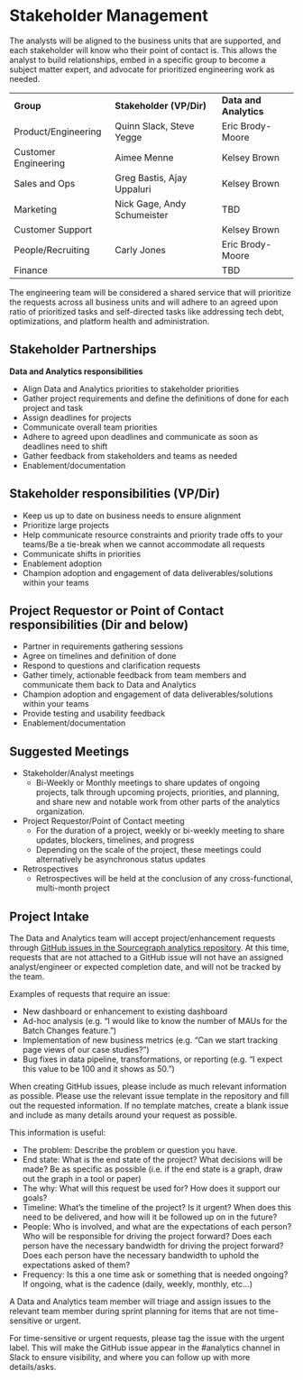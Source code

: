 # **Stakeholder Management**

The analysts will be aligned to the business units that are supported, and each stakeholder will know who their point of contact is. This allows the analyst to build relationships, embed in a specific group to become a subject matter expert, and advocate for prioritized engineering work as needed.

<table>
  <tr>
   <td><strong>Group</strong>
   </td>
   <td><strong>Stakeholder (VP/Dir)</strong>
   </td>
   <td><strong>Data and Analytics</strong>
   </td>
  </tr>
  <tr>
   <td>Product/Engineering
   </td>
   <td>Quinn Slack, Steve Yegge
   </td>
   <td>Eric Brody-Moore
   </td>
  </tr>
  <tr>
   <td>Customer Engineering
   </td>
   <td>Aimee Menne
   </td>
   <td>Kelsey Brown
   </td>
  </tr>
  <tr>
   <td>Sales and Ops
   </td>
   <td>Greg Bastis, Ajay Uppaluri
   </td>
   <td>Kelsey Brown
   </td>
  </tr>
  <tr>
   <td>Marketing
   </td>
   <td>Nick Gage, Andy Schumeister
   </td>
   <td>TBD
   </td>
  </tr>
  <tr>
   <td>Customer Support
   </td>
   <td>
   </td>
   <td>Kelsey Brown
   </td>
  </tr>
  <tr>
   <td>People/Recruiting
   </td>
   <td>Carly Jones
   </td>
   <td>Eric Brody-Moore
   </td>
  </tr>
  <tr>
   <td>Finance
   </td>
   <td>
   </td>
   <td>TBD
   </td>
  </tr>
</table>

The engineering team will be considered a shared service that will prioritize the requests across all business units and will adhere to an agreed upon ratio of prioritized tasks and self-directed tasks like addressing tech debt, optimizations, and platform health and administration.

## **Stakeholder Partnerships**

**Data and Analytics responsibilities**

- Align Data and Analytics priorities to stakeholder priorities
- Gather project requirements and define the definitions of done for each project and task
- Assign deadlines for projects
- Communicate overall team priorities
- Adhere to agreed upon deadlines and communicate as soon as deadlines need to shift
- Gather feedback from stakeholders and teams as needed
- Enablement/documentation

## **Stakeholder responsibilities (VP/Dir)**

- Keep us up to date on business needs to ensure alignment
- Prioritize large projects
- Help communicate resource constraints and priority trade offs to your teams/Be a tie-break when we cannot accommodate all requests
- Communicate shifts in priorities
- Enablement adoption
- Champion adoption and engagement of data deliverables/solutions within your teams

## **Project Requestor or Point of Contact responsibilities (Dir and below)**

- Partner in requirements gathering sessions
- Agree on timelines and definition of done
- Respond to questions and clarification requests
- Gather timely, actionable feedback from team members and communicate them back to Data and Analytics
- Champion adoption and engagement of data deliverables/solutions within your teams
- Provide testing and usability feedback
- Enablement/documentation

## **Suggested Meetings**

- Stakeholder/Analyst meetings
  - Bi-Weekly or Monthly meetings to share updates of ongoing projects, talk through upcoming projects, priorities, and planning, and share new and notable work from other parts of the analytics organization.
- Project Requestor/Point of Contact meeting
  - For the duration of a project, weekly or bi-weekly meeting to share updates, blockers, timelines, and progress
  - Depending on the scale of the project, these meetings could alternatively be asynchronous status updates
- Retrospectives
  - Retrospectives will be held at the conclusion of any cross-functional, multi-month project

## **Project Intake**

The Data and Analytics team will accept project/enhancement requests through [GitHub issues in the Sourcegraph analytics repository](https://github.com/sourcegraph/analytics/issues). At this time, requests that are not attached to a GitHub issue will not have an assigned analyst/engineer or expected completion date, and will not be tracked by the team.

Examples of requests that require an issue:

- New dashboard or enhancement to existing dashboard
- Ad-hoc analysis (e.g. “I would like to know the number of MAUs for the Batch Changes feature.”)
- Implementation of new business metrics (e.g. “Can we start tracking page views of our case studies?”)
- Bug fixes in data pipeline, transformations, or reporting (e.g. “I expect this value to be 100 and it shows as 50.”)

When creating GitHub issues, please include as much relevant information as possible. Please use the relevant issue template in the repository and fill out the requested information. If no template matches, create a blank issue and include as many details around your request as possible.

This information is useful:

- The problem: Describe the problem or question you have.
- End state: What is the end state of the project? What decisions will be made? Be as specific as possible (i.e. if the end state is a graph, draw out the graph in a tool or paper)
- The why: What will this request be used for? How does it support our goals?
- Timeline: What’s the timeline of the project? Is it urgent? When does this need to be delivered, and how will it be followed up on in the future?
- People: Who is involved, and what are the expectations of each person? Who will be responsible for driving the project forward? Does each person have the necessary bandwidth for driving the project forward? Does each person have the necessary bandwidth to uphold the expectations asked of them?
- Frequency: Is this a one time ask or something that is needed ongoing? If ongoing, what is the cadence (daily, weekly, monthly, etc…)

A Data and Analytics team member will triage and assign issues to the relevant team member during sprint planning for items that are not time-sensitive or urgent.

For time-sensitive or urgent requests, please tag the issue with the urgent label. This will make the GitHub issue appear in the #analytics channel in Slack to ensure visibility, and where you can follow up with more details/asks.
